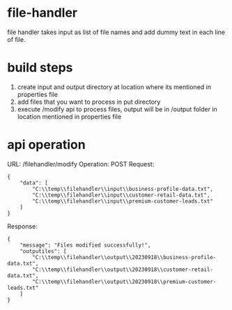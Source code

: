 # file-handler
file handler takes input as list of file names and add dummy text in each line of file.

# build steps
1. create input and output directory at location where its mentioned in properties file
2. add files that you want to process in put directory
3. execute /modify api to process files, output will be in /output folder in location mentioned in properties file

# api operation
URL: /filehandler/modify
Operation: POST
Request:
```
{
    "data": [
        "C:\\temp\\filehandler\\input\\business-profile-data.txt",
        "C:\\temp\\filehandler\\input\\customer-retail-data.txt",
        "C:\\temp\\filehandler\\input\\premium-customer-leads.txt"
    ]
}
```

Response:
```
{
    "message": "Files modified successfully!",
    "outputiles": [
        "C:\\temp\\filehandler\\output\\20230918\\business-profile-data.txt",
        "C:\\temp\\filehandler\\output\\20230918\\customer-retail-data.txt",
        "C:\\temp\\filehandler\\output\\20230918\\premium-customer-leads.txt"
    ]
}
```
